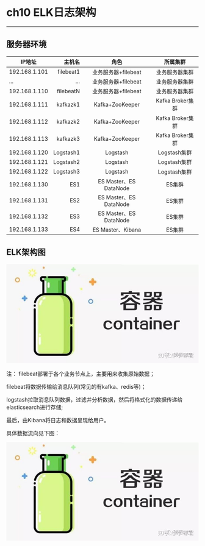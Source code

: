 # ch10 ELK日志架构

------

## 服务器环境
| IP地址            | 主机名    |  角色                | 所属集群      |
| --------          | -----:    | :----:               | :----:        |
| 192.168.1.101     | filebeat1 |  业务服务器+filebeat |业务服务器集群 |
| ...               | ...       |  业务服务器+filebeat |业务服务器集群 |
| 192.168.1.110     | filebeatN |  业务服务器+filebeat |业务服务器集群 |
| 192.168.1.111     | kafkazk1  |  Kafka+ZooKeeper     |Kafka Broker集群 |
| 192.168.1.112     | kafkazk2  |  Kafka+ZooKeeper     |Kafka Broker集群 |
| 192.168.1.113     | kafkazk3  |  Kafka+ZooKeeper     |Kafka Broker集群 |
| 192.168.1.120     | Logstash1 |  Logstash            |Logstash集群  |
| 192.168.1.121     | Logstash2 |  Logstash            |Logstash集群  |
| 192.168.1.122     | Logstash3 |  Logstash            |Logstash集群  |
| 192.168.1.130     | ES1 |  ES Master、ES DataNode  |ES集群  |
| 192.168.1.131     | ES2 |  ES Master、ES DataNode  |ES集群  |
| 192.168.1.132     | ES3 |  ES Master、ES DataNode  |ES集群  |
| 192.168.1.133     | ES4 |  ES Master、Kibana  |ES集群  |

## ELK架构图

![ELK架构图](https://github.com/1819997197/micro/blob/master/ch11/picture/lxc.jpg)

注：
filebeat部署于各个业务节点上，主要用来收集原始数据；

filebeat将数据传输给消息队列(常见的有kafka、redis等)；

logstash拉取消息队列数据，过滤并分析数据，然后将格式化的数据传递给elasticsearch进行存储;

最后，由Kibana将日志和数据呈现给用户。

具体数据流向见下图：

![ELK数据流向图](https://github.com/1819997197/micro/blob/master/ch11/picture/lxc.jpg)